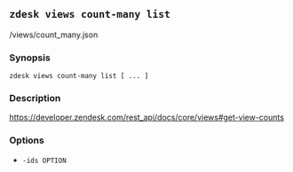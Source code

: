## `zdesk views count-many list`

/views/count_many.json

### Synopsis

    zdesk views count-many list [ ... ]

### Description

https://developer.zendesk.com/rest_api/docs/core/views#get-view-counts

### Options

* `-ids OPTION`

